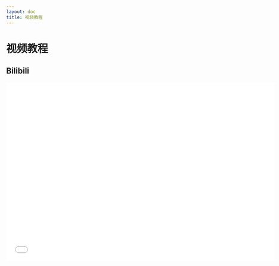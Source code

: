 ```yaml
---
layout: doc
title: 视频教程
---
```


# 视频教程

## Bilibili

<iframe src="//player.bilibili.com/player.html?isOutside=true&aid=1103725583&bvid=BV1Zw4m1y7xQ&cid=1520336159&p=1" scrolling="no" border="0" frameborder="no" framespacing="0" allowfullscreen="true" width="720px" height="480"></iframe>